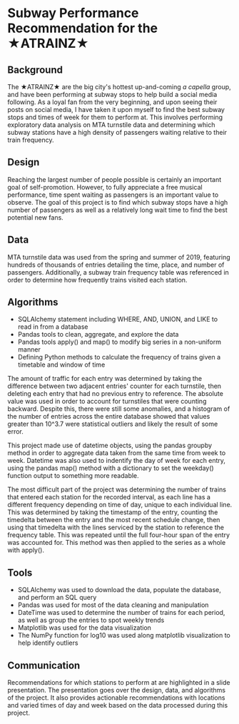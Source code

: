 # Subway Performance Recommendation for the ★ATRAINZ★
## Background
The ★ATRAINZ★ are the big city's hottest up-and-coming *a capella* group, and have been performing at subway stops to help build a social media following. As a loyal fan from the very beginning, and upon seeing their posts on social media, I have taken it upon myself to find the best subway stops and times of week for them to perform at. This involves performing exploratory data analysis on MTA turnstile data and determining which subway stations have a high density of passengers waiting relative to their train frequency.
## Design
Reaching the largest number of people possible is certainly an important goal of self-promotion. However, to fully appreciate a free musical performance, time spent waiting as passengers is an important value to observe. The goal of this project is to find which subway stops have a high number of passengers as well as a relatively long wait time to find the best potential new fans. 
## Data
MTA turnstile data was used from the spring and summer of 2019, featuring hundreds of thousands of entries detailing the time, place, and number of passengers. Additionally, a subway train frequency table was referenced in order to determine how frequently trains visited each station.
## Algorithms
- SQLAlchemy statement including WHERE, AND, UNION, and LIKE to read in from a database
- Pandas tools to clean, aggregate, and explore the data
- Pandas tools apply() and map() to modify big series in a non-uniform manner
- Defining Python methods to calculate the frequency of trains given a timetable and window of time

The amount of traffic for each entry was determined by taking the difference between two adjacent entries' counter for each turnstile, then deleting each entry that had no previous entry to reference. The absolute value was used in order to account for turnstiles that were counting backward. Despite this, there were still some anomalies, and a histogram of the number of entries across the entire database showed that values greater than 10^3.7 were statistical outliers and likely the result of some error.

This project made use of datetime objects, using the pandas groupby method in order to aggregate data taken from the same time from week to week. Datetime was also used to indentify the day of week for each entry, using the pandas map() method with a dictionary to set the weekday() function output to something more readable.

The most difficult part of the project was determining the number of trains that entered each station for the recorded interval, as each line has a different frequency depending on time of day, unique to each individual line. This was determined by taking the timestamp of the entry, counting the timedelta between the entry and the most recent schedule change, then using that timedelta with the lines serviced by the station to reference the frequency table. This was repeated until the full four-hour span of the entry was accounted for. This method was then applied to the series as a whole with apply().

## Tools
- SQLAlchemy was used to download the data, populate the database, and perform an SQL query
- Pandas was used for most of the data cleaning and manipulation
- DateTime was used to determine the number of trains for each period, as well as group the entries to spot weekly trends
- Matplotlib was used for the data visualization
- The NumPy function for log10 was used along matplotlib visualization to help identify outliers

## Communication
Recommendations for which stations to perform at are highlighted in a slide presentation. The presentation goes over the design, data, and algorithms of the project. It also provides actionable recommendations with locations and varied times of day and week based on the data processed during this project.
